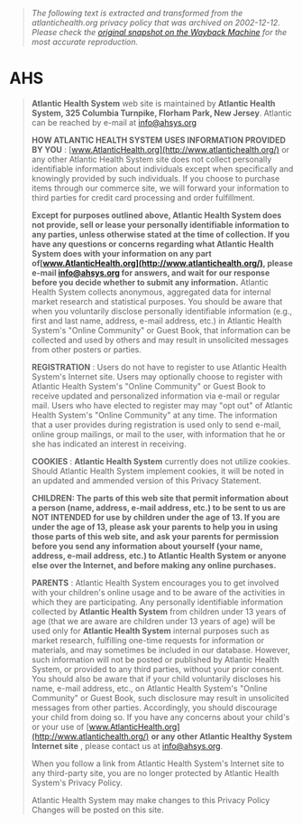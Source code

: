 > *The following text is extracted and transformed from the atlantichealth.org privacy policy that was archived on 2002-12-12. Please check the [original snapshot on the Wayback Machine](https://web.archive.org/web/20021212101817id_/http%3A//www.atlantichealth.org/privacy) for the most accurate reproduction.*

# AHS

> **Atlantic Health System** web site is maintained by **Atlantic Health System, 325 Columbia Turnpike, Florham Park, New Jersey**. Atlantic can be reached by e-mail at [info@ahsys.org](mailto:info@ahsys.org)
> 
> **HOW ATLANTIC HEALTH SYSTEM USES INFORMATION PROVIDED BY YOU** : [www.AtlanticHealth.org](http://www.atlantichealth.org/) or any other Atlantic Health System site does not collect personally identifiable information about individuals except when specifically and knowingly provided by such individuals. If you choose to purchase items through our commerce site, we will forward your information to third parties for credit card processing and order fulfillment. 
> 
> **Except for purposes outlined above, Atlantic Health System does not provide, sell or lease your personally identifiable information to any parties, unless otherwise stated at the time of collection. If you have any questions or concerns regarding what Atlantic Health System does with your information on any part of[www.AtlanticHealth.org](http://www.atlantichealth.org/), please e-mail [info@ahsys.org](mailto:info@ahsys.org) for answers, and wait for our response before you decide whether to submit any information.** Atlantic Health System collects anonymous, aggregated data for internal market research and statistical purposes. You should be aware that when you voluntarily disclose personally identifiable information (e.g., first and last name, address, e-mail address, etc.) in Atlantic Health System's "Online Community" or Guest Book, that information can be collected and used by others and may result in unsolicited messages from other posters or parties. 
> 
> **REGISTRATION** : Users do not have to register to use Atlantic Health System's Internet site. Users may optionally choose to register with Atlantic Health System's "Online Community" or Guest Book to receive updated and personalized information via e-mail or regular mail. Users who have elected to register may may "opt out" of Atlantic Health System's "Online Community" at any time. The information that a user provides during registration is used only to send e-mail, online group mailings, or mail to the user, with information that he or she has indicated an interest in receiving. 
> 
> **COOKIES** : **Atlantic Health System** currently does not utilize cookies. Should Atlantic Health System implement cookies, it will be noted in an updated and ammended version of this Privacy Statement. 
> 
> **CHILDREN: The parts of this web site that permit information about a person (name, address, e-mail address, etc.) to be sent to us are NOT INTENDED for use by children under the age of 13. If you are under the age of 13, please ask your parents to help you in using those parts of this web site, and ask your parents for permission before you send any information about yourself (your name, address, e-mail address, etc.) to Atlantic Health System or anyone else over the Internet, and before making any online purchases.**
> 
> **PARENTS** : Atlantic Health System encourages you to get involved with your children's online usage and to be aware of the activities in which they are participating. Any personally identifiable information collected by **Atlantic Health System** from children under 13 years of age (that we are aware are children under 13 years of age) will be used only for **Atlantic Health System** internal purposes such as market research, fulfilling one-time requests for information or materials, and may sometimes be included in our database. However, such information will not be posted or published by Atlantic Health System, or provided to any third parties, without your prior consent. You should also be aware that if your child voluntarily discloses his name, e-mail address, etc., on Atlantic Health System's "Online Community" or Guest Book, such disclosure may result in unsolicited messages from other parties. Accordingly, you should discourage your child from doing so. If you have any concerns about your child's or your use of [www.AtlanticHealth.org](http://www.atlantichealth.org/) **or any other Atlantic Healthy System Internet site** , please contact us at [info@ahsys.org](mailto:info@ahsys.org). 
> 
> When you follow a link from Atlantic Health System's Internet site to any third-party site, you are no longer protected by Atlantic Health System's Privacy Policy. 
> 
> Atlantic Health System may make changes to this Privacy Policy Changes will be posted on this site. 
